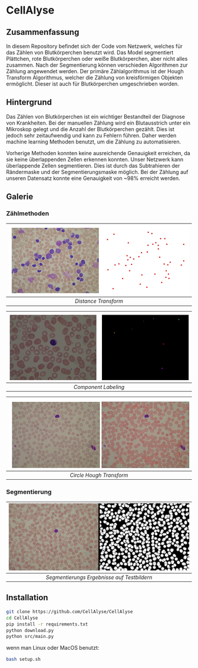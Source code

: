 # CellAlyse

## Zusammenfassung
In diesem Repository befindet sich der Code vom Netzwerk, welches für das Zählen von Blutkörperchen benutzt wird.
Das Model segmentiert Plättchen, rote Blutkörperchen oder weiße Blutkörperchen, aber nicht alles zusammen.
Nach der Segmentierung können verschieden Algorithmen zur Zählung angewendet werden. Der primäre
Zählalgorithmus ist der Hough Transform Algorithmus, welcher die Zählung von kreisförmigen Objekten ermöglicht.
Dieser ist auch für Blutkörperchen umgeschrieben worden.

## Hintergrund
Das Zählen von Blutkörperchen ist ein wichtiger Bestandteil der Diagnose von Krankheiten. Bei der manuellen Zählung
wird ein Blutausstrich unter ein Mikroskop gelegt und die Anzahl der Blutkörperchen gezählt. Dies ist jedoch sehr zeitaufwendig
und kann zu Fehlern führen. Daher werden machine learning Methoden benutzt, um die Zählung zu automatisieren.

Vorherige Methoden konnten keine ausreichende Genauigkeit erreichen, da sie keine überlappenden Zellen erkennen konnten.
Unser Netzwerk kann überlappende Zellen segmentieren. Dies ist durch das Subtrahieren der Rändermaske und der Segmentierungsmaske möglich.
Bei der Zählung auf unseren Datensatz konnte eine Genauigkeit von ~98% erreicht werden.


## Galerie
### Zählmethoden

| ![Distance Transform](images/1.png)|
| :---: |
| *Distance Transform* |

| ![Component Labeling](images/2.png) |
| :---: |
| *Component Labeling* |

| ![Circle Hough Transform](images/3.png) |
| :---: |
| *Circle Hough Transform* |

### Segmentierung
| ![Segmentierung](images/results_on_few_test.gif) |
| :---: |
| *Segmentierungs Ergebnisse auf Testbildern* |

## Installation

```bash
git clone https://github.com/CellAlyse/CellAlyse
cd CellAlyse
pip install -r requirements.txt
python download.py
python src/main.py
```
wenn man Linux oder MacOS benutzt:
```bash
bash setup.sh
```